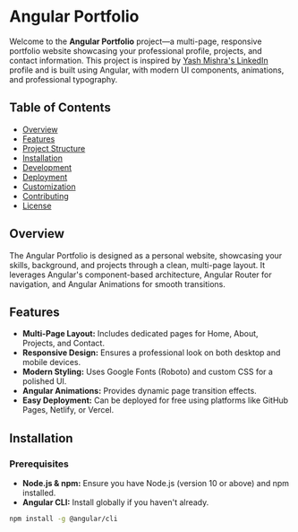 # Angular Portfolio

Welcome to the **Angular Portfolio** project—a multi-page, responsive portfolio website showcasing your professional profile, projects, and contact information. This project is inspired by [Yash Mishra's LinkedIn](https://www.linkedin.com/in/yashmishra02/) profile and is built using Angular, with modern UI components, animations, and professional typography.

## Table of Contents

- [Overview](#overview)
- [Features](#features)
- [Project Structure](#project-structure)
- [Installation](#installation)
- [Development](#development)
- [Deployment](#deployment)
- [Customization](#customization)
- [Contributing](#contributing)
- [License](#license)

## Overview

The Angular Portfolio is designed as a personal website, showcasing your skills, background, and projects through a clean, multi-page layout. It leverages Angular's component-based architecture, Angular Router for navigation, and Angular Animations for smooth transitions.

## Features

- **Multi-Page Layout:** Includes dedicated pages for Home, About, Projects, and Contact.
- **Responsive Design:** Ensures a professional look on both desktop and mobile devices.
- **Modern Styling:** Uses Google Fonts (Roboto) and custom CSS for a polished UI.
- **Angular Animations:** Provides dynamic page transition effects.
- **Easy Deployment:** Can be deployed for free using platforms like GitHub Pages, Netlify, or Vercel.


## Installation

### Prerequisites

- **Node.js & npm:** Ensure you have Node.js (version 10 or above) and npm installed.
- **Angular CLI:** Install globally if you haven't already.

```bash
npm install -g @angular/cli


